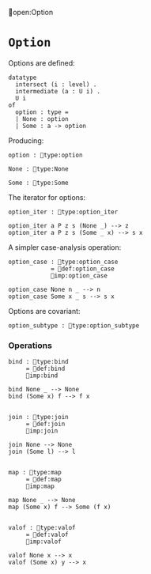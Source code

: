 open:Option
# `Option`

Options are defined:

    datatype
      intersect (i : level) .
      intermediate (a : U i) .
      U i
    of
      option : type =
      | None : option
      | Some : a -> option

Producing:

    option : type:option

    None : type:None

    Some : type:Some

The iterator for options:

    option_iter : type:option_iter

    option_iter a P z s (None _) --> z
    option_iter a P z s (Some _ x) --> s x

A simpler case-analysis operation:

    option_case : type:option_case
                = def:option_case
                imp:option_case

    option_case None n _ --> n
    option_case Some x _ s --> s x

Options are covariant:

    option_subtype : type:option_subtype


### Operations

    bind : type:bind
         = def:bind
         imp:bind

    bind None _ --> None
    bind (Some x) f --> f x


    join : type:join
         = def:join
         imp:join

    join None --> None
    join (Some l) --> l


    map : type:map
         = def:map
         imp:map

    map None _ --> None
    map (Some x) f --> Some (f x)


    valof : type:valof
         = def:valof
         imp:valof

    valof None x --> x
    valof (Some x) y --> x
